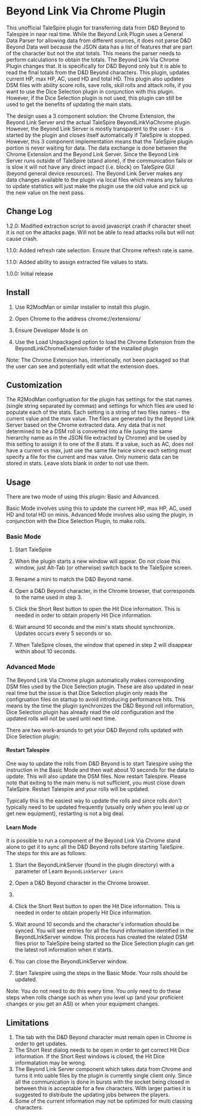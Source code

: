 # Beyond Link Via Chrome Plugin

This unofficial TaleSpire plugin for transferring data from D&D Beyond to Talespire in near real time.
While the Beyond Link Plugin uses a General Data Parser for allowing data from different sources, it
does not parse D&D Beyond Data well because the JSON data has a list of features that are part of the
character but not the stat totals. This means the parser needs to perform calculations to obtain the
totals. The Beyond Link Via Chrome Plugin changes that. It is specifically for D&D Beyond only but it
is able to read the final totals from the D&D Beyond characters. This plugin, updates current HP, max
HP, AC, used HD and total HD. This plugin also updates DSM files with ability score rolls, save rolls,
skill rolls and attack rolls, if you want to use the Dice Selection plugin in conjunction with this
plugin. However, if the Dice Selection plugin is not used, this plugin can still be used to get the
benefits of updating the main stats.

The design uses a 3 component solution: the Chrome Extension, the Beyond Link Server and the actual
TaleSpire BeyondLinkViaChrome plugin. However, the Beyond Link Server is mostly transparent to the
user - it is started by the plugin and closes itself automatically if TaleSpire is stopped. However,
this 3 component implementation means that the TaleSpire plugin portion is never waiting for data.
The data exchange is done between the Chrome Extension and the Beyond Link Server. Since the Beyond
Link Server runs outside of TaleSpire (stand alone), if the communication fails or is slow it will
not have any direct impact (i.e. block) on TaleSpire GUI (beyond general device resources). The Beyond
Link Server makes any data changes available to the plugin via local files which means any failures
to update statistics will just make the plugin use the old value and pick up the new value on the
next pass.
 
## Change Log

1.2.0: Modified extraction script to avoid javascript crash if character sheet it is not on the attacks
       page. Will not be able to read attacks rolls but will not cause crash.

1.1.0: Added refresh rate selection. Ensure that Chrome refresh rate is same.

1.1.0: Added ability to assign extracted file values to stats.

1.0.0: Initial release

## Install

1. Use R2ModMan or similar installer to install this plugin.

2. Open Chrome to the address chrome://extensions/

3. Ensure Developer Mode is on

4. Use the Load Unpackaged option to load the Chrome Extension from the BeyondLinkChromeExtension folder
   of the installed plugin
   
Note: The Chrome Extension has, intentionally, not been packaged so that the user can see and potentially
      edit what the extension does.

## Customization

The R2ModMan configruation for the plugin has settings for the stat names (single string separated by
commas) and settings for which files are used to populate each of the stats. Each setting is a string
of two files names - the current value and the max value. The files are generated by the Beyond Link
Server based on the Chrome extracted data. Any data that is not determined to be a DSM roll is converted
into a file (using the same hierarchy name as in the JSON file extracted by Chrome) and be used by this
setting to assign it to one of the 8 stats. If a value, such as AC, does not have a current vs max, just
use the same file twice since each setting must specify a file for the current and max value. Only numeric
data can be stored in stats. Leave slots blank in order to not use them.

## Usage

There are two mode of using this plugin: Basic and Advanced.

Basic Mode involves using this to update the current HP, max HP, AC, used HD and total HD on minis.
Advanced Mode involves also using the plugin, in conjunction with the Dice Selection Plugin, to make rolls.
 
### Basic Mode

1. Start TaleSpire

2. When the plugin starts a new window will appear. Do not close this window, just Alt-Tab (or otherwise)
   switch back to the TaleSpire screen.

3. Rename a mini to match the D&D Beyond name.

4. Open a D&D Beyond character, in the Chrome browser, that corresponds to the name used in step 3.

5. Click the Short Rest button to open the Hit Dice information. This is needed in order to obtain properly
   Hit Dice information.

6. Wait around 10 seconds and the mini's stats should synchronize. Updates occurs every 5 seconds or so.

7. When TaleSpire closes, the window that opened in step 2 will disappear within about 10 seconds.

### Advanced Mode

The Beyond Link Via Chrome plugin automatically makes corresponding DSM files used by the Dice Selection
plugin. These are also updated in near real time but the issue is that Dice Selection plugin only reads
the configruation files on startup to avoid introducing performance hits. This means by the time the plugin
synchronizes the D&D Beyond roll information, Dice Selection plugin has already read the old configuration
and the updated rolls will not be used until next time.

There are two work-arounds to get your D&D Beyond rolls updated with Dice Selection plugin:

#### Restart Talespire

One way to update the rolls from D&D Beyond is to start Talespire using the instruction in the Basic Mode
and then wait about 10 seconds for the data to update. This will also update the DSM files. Now restart
Talespire. Please note that exiting to the main menu is not sufficient, you must close down TaleSpire.
Restart Talespire and your rolls will be updated.

Typically this is the easiest way to update the rolls and since rolls don't typically need to be updated
frequently (usually only when you level up or get new equipment), restarting is not a big deal.

#### Learn Mode

It is possible to run a component of the Beyond Link Via Chrome stand alone to get it to sync all the
D&D Beyond rolls before starting TaleSpire. The steps for this are as follows:

1. Start the BeyondLinkServer (found in the plugin directory) with a parameter of Learn
   ```BeyondLinkServer Learn```
   
2. Open a D&D Beyond character in the Chrome browser.
3. 
4. Click the Short Rest button to open the Hit Dice information. This is needed in order to obtain properly
   Hit Dice information.
   
4. Wait around 10 seconds and the character's information should be synced. You will see entries for all
   the found information identified in the BeyondLInkServer window. This process has created the related
   DSM files prior to TaleSpire being started so the Dice Selection plugin can get the latest roll information
   when it starts.
   
5. You can close the BeyondLinkServer window.

6. Start Talespire using the steps in the Basic Mode. Your rolls should be updated.

Note: You do not need to do this every time. You only need to do these steps when rolls change such as when
      you level up (and your proficient changes or you get an ASI) or when your equipment changes.
 
## Limitations

1. The tab with the D&D Beyond character must remain open in Chrome in order to get updates.
2. The Short Rest dialog needs to be open in order to get correct Hit Dice information. If the Short Rest
   windows is closed, the Hit Dice informatation may be wrong.
3. The Beyond Link Server component which takes data from Chrome and turns it into uable files by the plugin
   is currently single client only. Since all the communication is done in bursts with the socket being
   closed in between this is acceptable for a few characters. With larger parties it is suggested to distribute
   the updating jobs between the players.
4. Some of the current information may not be optimized for multi classing characters.
   
